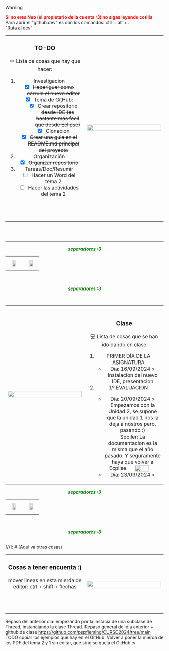 >[!WARNING]
>
> **<span style="color: red;">Si no eres Neo (el propietario de la cuenta :3) no sigas leyendo cotilla </span>**
> <br>
>Para abrir el "github.dev" es con los comandos: ctrl + alt + . 
> <br>
>"[Ruta al dev](https://github.dev/nereazj544/DAM2425_PSP)"

<div align="center">

  <table align="center">
  <tr border="none">
  <td width="50%" align="center">
  <h3><img scr="">TO-DO</h3>
  ✏️ Lista de cosas que hay que hacer:

  1. Investigacion
     - [x] ~~Haberiguar como carrula el nuevo editor~~
     - [x] Tema de GitHub:
       - [x] ~~Crear repositorio desde IDE (es bastante más facil que desde Eclipse)~~
       - [x] ~~Clonacion~~
      - [x] ~~Crear una guia en el README.md principal del proyecto~~
   2. Organización
      - [x] ~~Organizar repositorio~~
   3. Tareas/Doc/Resumir
      - [ ] Hacer un Word del tema 2
      - [ ] Hacer las actividades del tema 2
  
  <br></br>
  <!-- Imagen Shawn Froste -->
  <td  align="center">
  <img width="100%" height="100%"  align="center" src="https://i.pinimg.com/736x/f2/e3/88/f2e38881bb455c8f7bc80047a0d14b86.jpg"/>
  </td>
  </tr>
  </table>

</div>

<br>
<br>

---

<p align="center" > <em style="color: green; font-weight: bold;">separadores :3</em></p>

<div align="center">
  <table>
  <tr border="none">
  <td align="center">
  <img width="50%" height="50%" style="margin: 9px;" src="https://i.pinimg.com/564x/aa/9f/1d/aa9f1dc09b4e30fb2cce25efbec3754d.jpg"/>

  <!-- Imagen Shawn Froste -->
  <td  align="center">
  <img width="55%" height="50%"  align="center" style="margin: 9px;" src="https://i.pinimg.com/564x/68/16/25/681625381291aebeedf573c8c572d566.jpg"/>
  </td>
  </tr>
  </table>

</div>

<br>
<p align="center" > <em style="color: green; font-weight: bold;">separadores :3</em></p>
<br>

---

<div>
<table align="center">
  <tr border="none">
  <td width="50%" align="center">
  
  
  <img width="100%" height="100%"  align="center" src="https://i.pinimg.com/564x/fc/60/09/fc6009b3702ef030769b2b53134ea72e.jpg"/>
  <br></br>
  <!-- Imagen Shawn Froste -->
  <td  align="center">
  <h3><img scr="">Clase</h3>
  💻 Lista de cosas que se han ido dando en clase
    <ol>
        <li>PRIMER DÍA DE LA ASIGNATURA
            <ul>
                <li>
    Dia: 16/09/2024 > Instalacion del nuevo IDE, presentacion
                </li>
            </ul>
        </li>
        <li>1º EVALUACION</li>
            <ul>
                <li>
    Dia: 20/09/2024 > Empezamos con la Unidad 2, se supone que la unidad 1 nos la deja a nostros pero, pasando :)  
    <br>
    Spoiler: La documentacion es la misma que el año pasado. Y seguramente haya que volver a Ecplise
     <img width="50%" height="50%"  align="center" src="https://preview.redd.it/ezreal-emotes-on-pbe-swipe-v0-qckngwanhyma1.jpg?width=256&format=pjpg&auto=webp&s=b812deaa8d0a48eb4baa914cf5046ecb0d8b6a1d"/>
    <br>
        </li>
        <li>
    Dia: 23/09/2024 > 
        </li>
        </ul>
    </ol>
  </td>
  </tr>
  </table>

<p align="center" > <em style="color: green; font-weight: bold;">separadores :3</em></p>

<div align="center">
  <table>
  <tr border="none">
  <td align="center">
  <img width="50%" height="50%" style="margin: 9px;" src="https://i.pinimg.com/564x/d7/15/09/d715099c210236ed0bf07c60214d0e0b.jpg"/>

  <!-- Imagen Shawn Froste -->
  <td  align="center">
  <img width="55%" height="50%"  align="center" style="margin: 9px;" src="https://i.pinimg.com/736x/99/4d/8a/994d8aec87e0ef64f360c113648bde9e.jpg"/>
  </td>
  </tr>
  </table>

</div>

<br>
<p align="center" > <em style="color: green; font-weight: bold;">separadores :3</em></p>
<br>
[//]: # (Aqui va otras cosas)
<table align="center">
  <tr border="none">
  <td width="50%" align="center">
    <h3>Cosas a tener encuenta :)</h3>
mover lineas en esta mierda de editor: ctrl + shift + flechas

  <br></br>

  <td  align="center">


  <img width="100%" height="100%"  align="center" src="https://i.pinimg.com/736x/63/b1/c1/63b1c18c3c758be805a74e632ae52687.jpg"/>
  </td>
  </tr>
  </table>
</div>


[//]: # (DIA 23 NOTAS)

Repaso del anterior dia: empezando por la instacia de una subclase de Thread, instanciando la clase Thread.
Repaso general del dia anterior + github de clase https://github.com/pspfleming/CURSO2024/tree/main
TODO copiar los ejemplos que hay en el GitHub.
Volver a poner la mierda de los PDF del tema 2 y 1 sin editar, que sino se queja el GitHub :v